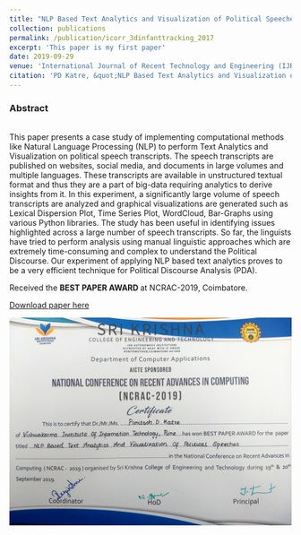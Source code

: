 ```yaml
---
title: "NLP Based Text Analytics and Visualization of Political Speeches"
collection: publications
permalink: /publication/icorr_3dinfanttracking_2017
excerpt: 'This paper is my first paper'
date: 2019-09-29
venue: 'International Journal of Recent Technology and Engineering (IJRTE) - Scopus Internatioal Journal'
citation: 'PD Katre, &quot;NLP Based Text Analytics and Visualization of Political Speeches&quot; <i>International Journal of Recent Technology and Engineering (IJRTE)</i>ISSN: 2277-3878, Volume-8 Issue-3, September 2019, pp. 8574-8579'
---
```

<h3>Abstract</h3><br>
This paper presents a case study of implementing computational methods like Natural Language Processing (NLP) to perform Text Analytics and Visualization on political speech transcripts. The speech transcripts are published on websites, social media, and documents in large volumes and multiple languages. These transcripts are available in unstructured textual format and thus they are a part of big-data requiring analytics to derive insights from it. In this experiment, a significantly large volume of speech transcripts are analyzed and graphical visualizations are generated such as Lexical Dispersion Plot, Time Series Plot, WordCloud, Bar-Graphs using various Python libraries. The study has been useful in identifying issues highlighted across a large number of speech transcripts. So far, the linguists have tried to perform analysis using manual linguistic approaches which are extremely time-consuming and complex to understand the Political Discourse. Our experiment of applying NLP based text analytics proves to be a very efficient technique for Political Discourse Analysis (PDA).

Received the <strong> BEST PAPER AWARD </strong> at NCRAC-2019, Coimbatore.

[Download paper here](https://www.semanticscholar.org/paper/International-Journal-of-Recent-Technology-and-Katre/27c87be7b0fbef48a256fc2ad5df890625498f7c)

<img src = '/images/Best Paper.jpg'>
